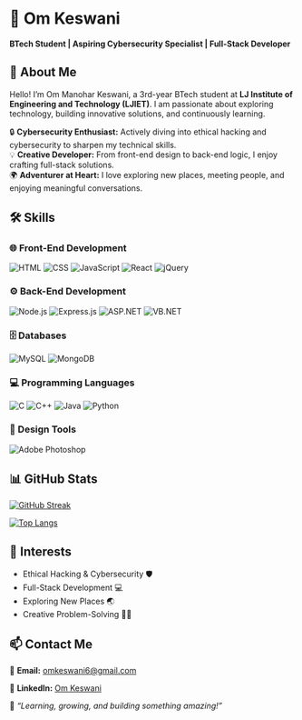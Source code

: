 # 🌟 Om Keswani  

**BTech Student | Aspiring Cybersecurity Specialist | Full-Stack Developer**  

## 👋 About Me  

Hello! I’m Om Manohar Keswani, a 3rd-year BTech student at **LJ Institute of Engineering and Technology (LJIET)**. I am passionate about exploring technology, building innovative solutions, and continuously learning.  

🔒 **Cybersecurity Enthusiast:** Actively diving into ethical hacking and cybersecurity to sharpen my technical skills.  
💡 **Creative Developer:** From front-end design to back-end logic, I enjoy crafting full-stack solutions.  
🌍 **Adventurer at Heart:** I love exploring new places, meeting people, and enjoying meaningful conversations.  

## 🛠️ Skills 

### 🌐 Front-End Development  
![HTML](https://img.shields.io/badge/HTML5-E34F26?style=for-the-badge&logo=html5&logoColor=white)
![CSS](https://img.shields.io/badge/CSS3-1572B6?style=for-the-badge&logo=css3&logoColor=white)
![JavaScript](https://img.shields.io/badge/JavaScript-F7DF1E?style=for-the-badge&logo=javascript&logoColor=black)
![React](https://img.shields.io/badge/React-20232A?style=for-the-badge&logo=react&logoColor=61DAFB)
![jQuery](https://img.shields.io/badge/jQuery-0769AD?style=for-the-badge&logo=jquery&logoColor=white)  

### ⚙️ Back-End Development  
![Node.js](https://img.shields.io/badge/Node.js-339933?style=for-the-badge&logo=node.js&logoColor=white)
![Express.js](https://img.shields.io/badge/Express.js-000000?style=for-the-badge&logo=express&logoColor=white)
![ASP.NET](https://img.shields.io/badge/ASP.NET-512BD4?style=for-the-badge&logo=.net&logoColor=white)
![VB.NET](https://img.shields.io/badge/VB.NET-68217A?style=for-the-badge&logo=.net&logoColor=white)  

### 🗄️ Databases  
![MySQL](https://img.shields.io/badge/MySQL-4479A1?style=for-the-badge&logo=mysql&logoColor=white)
![MongoDB](https://img.shields.io/badge/MongoDB-4EA94B?style=for-the-badge&logo=mongodb&logoColor=white)  

### 💻 Programming Languages  
![C](https://img.shields.io/badge/C-00599C?style=for-the-badge&logo=c&logoColor=white)
![C++](https://img.shields.io/badge/C%2B%2B-00599C?style=for-the-badge&logo=c%2B%2B&logoColor=white)
![Java](https://img.shields.io/badge/Java-007396?style=for-the-badge&logo=java&logoColor=white)
![Python](https://img.shields.io/badge/Python-3776AB?style=for-the-badge&logo=python&logoColor=white)  

### 🎨 Design Tools  
![Adobe Photoshop](https://img.shields.io/badge/Adobe%20Photoshop-31A8FF?style=for-the-badge&logo=adobephotoshop&logoColor=white)  


## 📊 GitHub Stats  

[![GitHub Streak](http://github-readme-streak-stats.herokuapp.com?user=Omkeswani27&theme=dark)](https://git.io/streak-stats)

[![Top Langs](https://github-readme-stats.vercel.app/api/top-langs/?username=Omkeswani27&layout=compact&theme=dark)](https://github.com/anuraghazra/github-readme-stats)


## 📌 Interests  

- Ethical Hacking & Cybersecurity 🛡️  
- Full-Stack Development 💻  
- Exploring New Places 🌏  
- Creative Problem-Solving 🎨🧩  

## 📫 Contact Me  

📧 **Email:** [omkeswani6@gmail.com](omkeswani6@gmail.com)

🔗 **LinkedIn:** [Om Keswani](https://www.linkedin.com/in/om-keswani-4995262a5/)  

🌟 *“Learning, growing, and building something amazing!”*  
